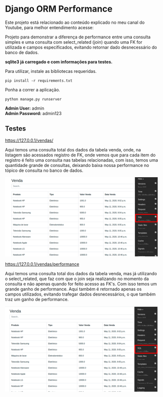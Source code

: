 # Django ORM Performance

Este projeto está relacionado ao conteúdo explicado no meu canal do Youtube, para melhor entendimento acesse:

Projeto para demonstrar a diferença de performance entre uma consulta simples e uma consulta com select_related (join) quando uma FK for utilizada e campos especificados, evitando retornar dado desnecessário do banco de dados.

**sqlite3 já carregado e com informações para testes.**


Para utilizar, instale as bibliotecas requeridas.
```
pip install -r requirements.txt
```

Ponha a correr a aplicação.
```
python manage.py runserver
```

**Admin User:** admin  
**Admin Password:** admin123

## Testes

https://127.0.0.1/vendas/

Aqui temos uma consulta total dos dados da tabela venda, onde, na listagem são acessados registro de FK, onde vemos que para cada item do registro é feito uma consulta nas tabelas relacionadas, com isso, temos uma quantidade grande de consultas, deixando baixa nossa performance no tópico de consulta no banco de dados.

![](images/readme/vendas.png)

https://127.0.0.1/vendas/performance

Aqui temos uma consulta total dos dados da tabela venda, mas já utilizando o select_related, que faz com que o join seja realizando no momento da consulta e não apenas quando for feito acesso as FK's. Com isso temos um grande ganho de performance. 
Aqui também é retornado apenas os campos utilizados, evitando trafegar dados desnecessários, o que também traz um ganho de performance.

![](images/readme/vendas_performance.png)

